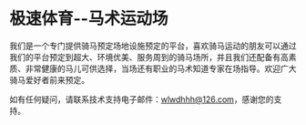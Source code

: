 # 极速体育--马术运动场

我们是一个专门提供骑马预定场地设施预定的平台，喜欢骑马运动的朋友可以通过我们的平台预定到超大、环境优美、服务周到的骑马场所，并且我们还配备有高素质、非常健康的马儿可供选择，当场还有职业的马术知道专家在场指导。欢迎广大骑马爱好者前来预定。

如有任何疑问，请联系技术支持电子邮件：wlwdhhh@126.com，感谢您的支持。

